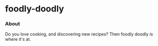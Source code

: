 # foodly-doodly

### About
Do you love cooking, and discovering new recipes? Then foodly doodly is where it's at.
